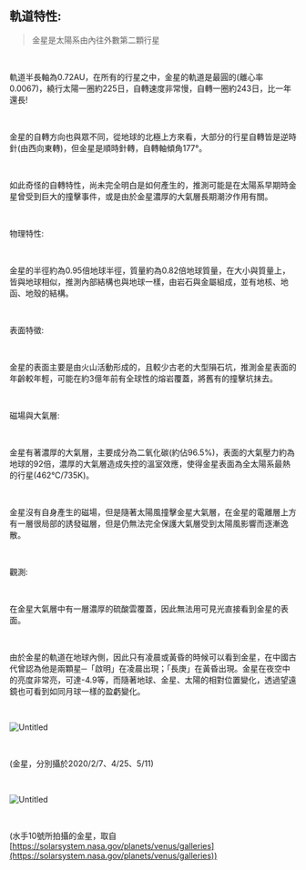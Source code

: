 ## 軌道特性:

> 金星是太陽系由內往外數第二顆行星

<br />

軌道半長軸為0.72AU，在所有的行星之中，金星的軌道是最圓的(離心率0.0067)，繞行太陽一圈約225日，自轉速度非常慢，自轉一圈約243日，比一年還長!

<br />

金星的自轉方向也與眾不同，從地球的北極上方來看，大部分的行星自轉皆是逆時針(由西向東轉)，但金星是順時針轉，自轉軸傾角177°。

<br />

如此奇怪的自轉特性，尚未完全明白是如何產生的，推測可能是在太陽系早期時金星曾受到巨大的撞擊事件，或是由於金星濃厚的大氣層長期潮汐作用有關。

<br />

物理特性:

<br />

金星的半徑約為0.95倍地球半徑，質量約為0.82倍地球質量，在大小與質量上，皆與地球相似，推測內部結構也與地球一樣，由岩石與金屬組成，並有地核、地函、地殼的結構。

<br />

表面特徵:

<br />

金星的表面主要是由火山活動形成的，且較少古老的大型隕石坑，推測金星表面的年齡較年輕，可能在約3億年前有全球性的熔岩覆蓋，將舊有的撞擊坑抹去。

<br />

磁場與大氣層:

<br />

金星有著濃厚的大氣層，主要成分為二氧化碳(約佔96.5%)，表面的大氣壓力約為地球的92倍，濃厚的大氣層造成失控的溫室效應，使得金星表面為全太陽系最熱的行星(462℃/735K)。

<br />

金星沒有自身產生的磁場，但是隨著太陽風撞擊金星大氣層，在金星的電離層上方有一層很局部的誘發磁層，但是仍無法完全保護大氣層受到太陽風影響而逐漸逸散。

<br />

觀測:

<br />

在金星大氣層中有一層濃厚的硫酸雲覆蓋，因此無法用可見光直接看到金星的表面。

<br />

由於金星的軌道在地球內側，因此只有凌晨或黃昏的時候可以看到金星，在中國古代曾認為他是兩顆星─「啟明」在凌晨出現；「長庚」在黃昏出現。金星在夜空中的亮度非常亮，可達-4.9等，而隨著地球、金星、太陽的相對位置變化，透過望遠鏡也可看到如同月球一樣的盈虧變化。

<br />

![Untitled](https://i.imgur.com/sXBpVkD.png)

<br />

(金星，分別攝於2020/2/7、4/25、5/11)

<br />

![Untitled](https://i.imgur.com/cb5FmcX.png)

<br />

(水手10號所拍攝的金星，取自[https://solarsystem.nasa.gov/planets/venus/galleries](https://solarsystem.nasa.gov/planets/venus/galleries))